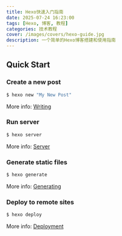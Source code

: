 ```yaml
---
title: Hexo快速入门指南
date: 2025-07-24 16:23:00
tags: [Hexo, 博客, 教程]
categories: 技术教程
cover: /images/covers/hexo-guide.jpg
description: 一个简单的Hexo博客搭建和使用指南
---
```


## Quick Start

### Create a new post

``` bash
$ hexo new "My New Post"
```

More info: [Writing](https://hexo.io/docs/writing.html)

### Run server

``` bash
$ hexo server
```

More info: [Server](https://hexo.io/docs/server.html)

### Generate static files

``` bash
$ hexo generate
```

More info: [Generating](https://hexo.io/docs/generating.html)

### Deploy to remote sites

``` bash
$ hexo deploy
```

More info: [Deployment](https://hexo.io/docs/one-command-deployment.html)